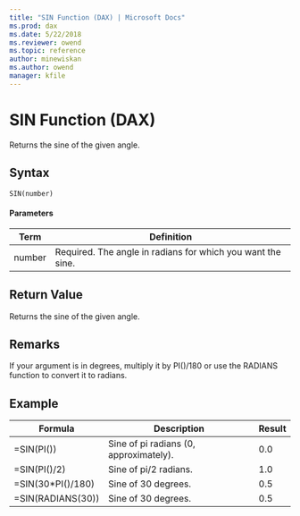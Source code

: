 ```yaml
---
title: "SIN Function (DAX) | Microsoft Docs"
ms.prod: dax
ms.date: 5/22/2018
ms.reviewer: owend
ms.topic: reference
author: minewiskan
ms.author: owend
manager: kfile
---
```

# SIN Function (DAX)
Returns the sine of the given angle.  
  
## Syntax  
  
```dax
SIN(number)  
```
  
#### Parameters  
  
|Term|Definition|  
|--------|--------------|  
|number|Required. The angle in radians for which you want the sine.|  
  
## Return Value  
Returns the sine of the given angle.  
  
## Remarks  
If your argument is in degrees, multiply it by PI()/180 or use the RADIANS function to convert it to radians.  
  
## Example  
  
|Formula|Description|Result|  
|-----------|---------------|----------|  
|=SIN(PI())|Sine of pi radians (0, approximately).|0.0|  
|=SIN(PI()/2)|Sine of pi/2 radians.|1.0|  
|=SIN(30*PI()/180)|Sine of 30 degrees.|0.5|  
|=SIN(RADIANS(30))|Sine of 30 degrees.|0.5|  
  
